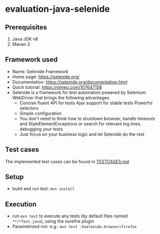 # evaluation-java-selenide

## Prerequisites

1. Java JDK v8
1. Maven 3

## Framework used

- Name: Selenide Framework
- Home page: https://selenide.org/
- Documentation: https://selenide.org/documentation.html
- Quick tutorial: https://vimeo.com/107647158
- Selenide is a framework for test automation powered by Selenium WebDriver that brings the following advantages:
    - Concise fluent API for tests Ajax support for stable tests Powerful selectors
    - Simple configuration 
    - You don't need to think how to shutdown browser, handle timeouts and StaleElementExceptions or search for relevant log lines, debugging your tests 
    - Just focus on your business logic and let Selenide do the rest

## Test cases

The implemented test cases can be found in [TESTCASES.md](TESTCASES.md).

## Setup
- build and run test: `mvn install`

## Execution

- run `mvn test` to execute any tests (by default files named `**/*Test.java`), using the surefire plugin
- Parametrized run: e.g.: `mvn test -Dselenide.browser=firefox`

